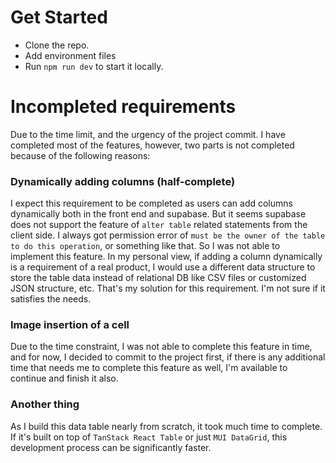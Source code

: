 # Get Started 

* Clone the repo.
* Add environment files
* Run `npm run dev` to start it locally.

# Incompleted requirements
Due to the time limit, and the urgency of the project commit. I have completed most of the features, however, two parts is not completed because of the following reasons:

### Dynamically adding columns (half-complete) 
I expect this requirement to be completed as users can add columns dynamically both in the front end and supabase. But it seems supabase does not support the feature of `alter table` related statements from the client side. I always got permission error of `must be the owner of the table to do this operation`, or something like that. So I was not able to implement this feature. In my personal view, if adding a column dynamically is a requirement of a real product, I would use a different data structure to store the table data instead of relational DB like CSV files or customized JSON structure, etc. That's my solution for this requirement. I'm not sure if it satisfies the needs. 

### Image insertion of a cell
Due to the time constraint, I was not able to complete this feature in time, and for now, I decided to commit to the project first, if there is any additional time that needs me to complete this feature as well, I'm available to continue and finish it also.

### Another thing
As I build this data table nearly from scratch, it took much time to complete. If it's built on top of `TanStack React Table` or just `MUI DataGrid`, this development process can be significantly faster.
